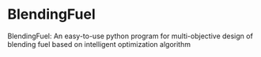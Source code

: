 # BlendingFuel
BlendingFuel: An easy-to-use python program for multi-objective design of blending fuel based on intelligent optimization algorithm
